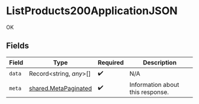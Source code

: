 # ListProducts200ApplicationJSON

OK


## Fields

| Field                                                        | Type                                                         | Required                                                     | Description                                                  |
| ------------------------------------------------------------ | ------------------------------------------------------------ | ------------------------------------------------------------ | ------------------------------------------------------------ |
| `data`                                                       | Record<string, *any*>[]                                      | :heavy_check_mark:                                           | N/A                                                          |
| `meta`                                                       | [shared.MetaPaginated](../../models/shared/metapaginated.md) | :heavy_check_mark:                                           | Information about this response.                             |